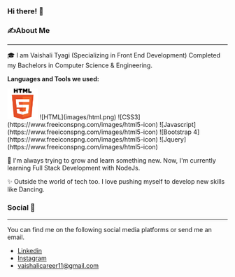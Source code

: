 ### Hi there! 👋 

### ✍️**About Me**

---
🎓 I am Vaishali Tyagi  (Specializing in Front End Development) Completed my Bachelors in Computer Science & Engineering.

**Languages and Tools we used:**

<img src="images/html.png" width="70px" height="70px" alt="html logo">
![HTML](images/html.png) ![CSS3](https://www.freeiconspng.com/images/html5-icon) ![Javascript](https://www.freeiconspng.com/images/html5-icon) ![Bootstrap 4](https://www.freeiconspng.com/images/html5-icon) ![Jquery](https://www.freeiconspng.com/images/html5-icon)


:book: I'm always trying to grow and learn something new. Now, I'm currently learning Full Stack Development with NodeJs.

:sparkles: Outside the world of tech too. I love pushing myself to develop new skills like Dancing.

### Social :iphone:

---
You can find me on the following social media platforms or send me an email.<br>
+ [Linkedin](https://www.google.com)
+ [Instagram](https://www.google.com)
+ vaishalicareer11@gmail.com




